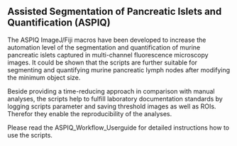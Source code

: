 ## Assisted Segmentation of Pancreatic Islets and Quantification (ASPIQ)

The ASPIQ ImageJ/Fiji macros have been developed to increase the automation level of the segmentation and quantification of murine pancreatic islets captured in multi-channel fluorescence microscopy images. 
It could be shown that the scripts are further suitable for segmenting and quantifying murine pancreatic lymph nodes after modifying the minimum object size.  

Beside providing a time-reducing approach in comparison with manual analyses, the scripts help to fulfill laboratory documentation standards by logging scripts parameter and saving threshold images as well as ROIs. Therefor they enable the reproducibility of the analyses.

Please read the ASPIQ_Workflow_Userguide for detailed instructions how to use the scripts. 
